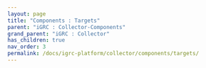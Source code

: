```yaml
---
layout: page
title: "Components : Targets"
parent: "iGRC : Collector-Components"
grand_parent: "iGRC : Collector"
has_children: true
nav_order: 3
permalink: /docs/igrc-platform/collector/components/targets/
---
```

